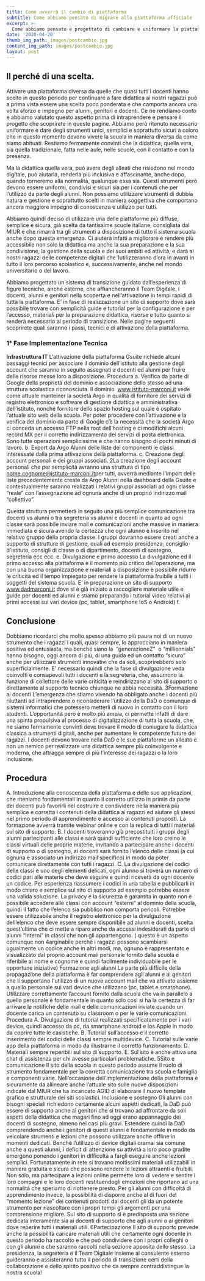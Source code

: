 ```yaml
---
title: Come avverrà il cambio di piattaforma
subtitle: Come abbiamo pensato di migrare alla piattaforma ufficiale
excerpt: >-
  Come abbiamo pensato e progettato di cambiare e uniformare la piattaforma digitale
date: '2020-04-20'
thumb_img_path: images/postcambio.jpg
content_img_path: images/postcambio.jpg
layout: post
---
```


## Il perché di una scelta.

Attivare una piattaforma diversa da quelle che quasi tutti i docenti hanno scelto in questo periodo
per continuare a fare didattica ai nostri ragazzi può a prima vista essere una scelta poco
ponderata e che comporta ancora una volta sforzo e impegno per alunni, genitori e docenti.
Ce ne rendiamo conto e abbiamo valutato questo aspetto prima di intraprendere e pensare il
progetto che scoprirete in queste pagine. Abbiamo però ritenuto necessario uniformare e dare
degli strumenti unici, semplici e soprattutto sicuri a coloro che in questo momento devono vivere
la scuola in maniera diversa da come siamo abituati. Restiamo fermamente convinti che la
didattica, quella vera, sia quella tradizionale, fatta nelle aule, nelle scuole, con il contatto e con la
presenza.

Ma la didattica quella vera, può avere degli alleati che risiedono nel mondo digitale, può aiutarla,
renderla più inclusiva e affascinante, anche dopo, quando torneremo alla normalità, qualunque
essa sia. Questi strumenti però devono essere uniformi, condivisi e sicuri sia per i contenuti che
per l’utilizzo da parte degli alunni. Non possiamo utilizzare strumenti di dubbia natura e gestione
e soprattutto scelti in maniera soggettiva che comportano ancora maggiore impegno di
conoscenza e utilizzo per tutti.

Abbiamo quindi deciso di utilizzare una delle piattaforme più diffuse, semplice e sicura, già scelta
da tantissime scuole italiane, consigliata dal MIUR e che rimarrà tra gli strumenti a disposizione di
tutto il sistema scuola anche dopo questa emergenza. Ci aiuterà infatti a migliorare e rendere più
accessibile non solo la didattica ma anche la sua preparazione e la sua condivisione, la gestione
della scuola e dei suoi ambiti ed attività, e darà ai nostri ragazzi delle competenze digitali che
1utilizzeranno d’ora in avanti in tutto il loro percorso scolastico e, successivamente, anche nel
mondo universitario o del lavoro.

Abbiamo progettato un sistema di transizione guidato dall’esperienza di figure tecniche, anche
esterne, che affiancheranno il Team Digitale, i docenti, alunni e genitori nella scoperta e
nell’attivazione in tempi rapidi di tutta la piattaforma.
E’ in fase di realizzazione un sito di supporto dove sarà possibile trovare con semplicità guide e
tutorial per la configurazione e per l’accesso, materiali per la preparazione didattica, risorse e
tutto quanto si renderà necessario al periodo di transizione.
Nelle pagine seguenti scoprirete quali saranno i passi, tecnici e di attivazione della piattaforma.


### 1° Fase Implementazione Tecnica

**Infrastruttura IT**
L’attivazione della piattaforma Gsuite richiede alcuni passaggi tecnici per associare il dominio
dell’istituto alla gestione degli account che saranno in seguito assegnati a docenti ed alunni per
fruire delle risorse messe loro a disposizione.
Procedura
a. Verifica da parte di Google della proprietà del dominio e associazione dello stesso ad una
struttura scolastica riconosciuta.
Il dominio ​ www.istituto-marconi.it​ vede come attuale manteiner la società Argo in qualità
di fornitore dei servizi di registro elettronico e software di gestione didattica e
amministrativa dell’istituto, nonché fornitore dello spazio hosting sul quale è ospitato
l’attuale sito web della scuola.
Per poter procedere con l’attivazione e la verifica del dominio da parte di Google c’è la
necessità che la società Argo ci conceda un accesso FTP nella root dell’hosting e ci
modifichi alcuni record MX per il corretto indirizzamento dei servizi di posta elettronica.
Sono tutte operazioni semplicissime e che hanno bisogno di pochi minuti di lavoro.
b. Export da Argo Alunni delle liste dei componenti le classi interessate dalla prima
attivazione della piattaforma.
c. Creazione degli account personali e dei gruppi associati.
2La creazione degli account personali che per semplicità avranno una struttura di tipo
nome.cognome@istituto-marconi.it​ per tutti, avverrà mediante l’import delle liste
precedentemente create da Argo Alunni nella dashboard della Gsuite e contestualmente
saranno realizzati i relativi gruppi associati ad ogni classe “reale” con l’assegnazione ad
ognuna anche di un proprio indirizzo mail “collettivo”.

Questa struttura permetterà in seguito una più semplice comunicazione tra docenti vs
alunni o tra segreteria vs alunni e docenti in quanto ad ogni classe sarà possibile inviare
mail e comunicazioni anche massive in maniera immediata e sicura avendo la certezza
che ogni alunno è inserito nel relativo gruppo della propria classe.
I gruppi dovranno essere creati anche a supporto di strutture di gestione, quali ad
esempio presidenza, consiglio d'istituto, consigli di classe o di dipartimento, docenti di
sostegno, segreteria ecc ecc.
e. Divulgazione e primo accesso
La divulgazione ed il primo accesso alla piattaforma è il momento più critico
dell’operazione, ma con una buona organizzazione e materiali a disposizione è possibile
ridurre le criticità ed il tempo impiegato per rendere la piattaforma fruibile a tutti i soggetti
del sistema scuola.
E’ in preparazione un sito di supporto ​ www.dadmarconi.it​ dove si è già iniziato a
raccogliere materiale utile e guide per docenti ed alunni e stiamo preparando i tutorial
video relativi ai primi accessi sui vari device (pc, tablet, smartphone IoS o Android)
f.

## Conclusione
Dobbiamo ricordarci che molto spesso abbiamo più paura noi di un nuovo strumento che
i ragazzi i quali, quasi sempre, lo approcciano in maniera positiva ed entusiasta, ma
benché siano la ​ “generazioneZ” ​ o ​ “milliennials” ​ hanno bisogno, oggi ancora di più, di una
guida ed un contatto “sicuro” anche per utilizzare strumenti innovativi che da soli,
scoprirebbero solo superficialmente. E’ necessario quindi che la fase di divulgazione veda
coinvolti e consapevoli tutti i docenti e la segreteria, che, assumono la funzione di
collettore delle varie criticità e reindirizzano al sito di supporto o direttamente al supporto
tecnico chiunque ne abbia necessità.
3Formazione ai docenti
L’emergenza che stiamo vivendo ha obbligato anche i docenti più riluttanti ad intraprendere o
riconsiderare l’utilizzo della DaD o comunque di sistemi informatici che potessero metterli di
nuovo in contatto con il loro studenti. L’opportunità però è molto più ampia, ci permette infatti di
dare una spinta propulsiva al processo di digitalizzazione di tutta la scuola, che, ne siamo
fermamente convinti deve trovare il modo di coniugare la didattica classica a strumenti digitali,
anche per aumentare le competenze future dei ragazzi.
I docenti devono trovare nella DaD e le sue piattaforme un alleato e non un nemico per realizzare
una didattica sempre più coinvolgente e moderna, che attragga sempre di più l’interesse dei
ragazzi o la loro inclusione.
## Procedura

A. Introduzione alla conoscenza della piattaforma e delle sue applicazioni, che riteniamo
fondamentali in quanto il corretto utilizzo in primis da parte dei docenti può favorirli nel
costruire e condividere nella maniera più semplice e corretta i contenuti della didattica ai
ragazzi ed aiutare gli stessi nel primo periodo di apprendimento e accesso ai contenuti
proposti.
La formazione avverrà tramite webinar online e con la replica di tutti i materiali sul sito di
supporto.
B. I docenti troveranno già precostituiti i gruppi degli alunni partecipanti alle classi e sarà
quindi sufficiente che loro creino le classi virtuali delle proprie materie, invitando a
partecipare anche i docenti di supporto o di sostegno, ai docenti sarà fornito l’elenco
delle classi (a cui ognuna è associato un indirizzo mail specifico) in modo da poter
comunicare direttamente con tutti i ragazzi.
C. La divulgazione dei codici delle classi è uno degli elementi delicati, ogni alunno si troverà
un numero di codici pari alle materie che deve seguire e quindi riceverà da ogni docente
un codice. Per esperienza riassumere i codici in una tabella e pubblicarli in modo chiaro e
semplice sul sito di supporto ad esempio potrebbe essere una valida soluzione. La
privacy e la sicurezza è garantita in quanto non è possibile accedere alle classi con
account “esterni” al dominio della scuola, quindi il fatto che l’elenco sia pubblico non
comporta pericoli. Potrebbe essere utilizzabile anche il registro elettronico per la
divulgazione dell’elenco che deve essere sempre disponibile ad alunni e docenti, scelta
quest’ultima che ci mette a riparo anche da accessi indesiderati da parte di alunni
“interni” in classi che non gli appartengono. ( questo è un aspetto comunque non
4arginabile perchè i ragazzi possono scambiarsi ugualmente un codice anche in altri modi,
ma, ognuno è rappresentato e visualizzato dal proprio account mail personale fornito
dalla scuola e riferibile al nome e cognome e quindi facilmente individuabile per le
opportune iniziative)
Formazione agli alunni
La parte più difficile della propagazione della piattaforma è far comprendere agli alunni e ai
genitori che li supportano l'utilizzo di un nuovo account mail che va attivato assieme a quello
personale sui vari device che utilizzano (pc, tablet e smatphone). Utilizzare correttamente
l’account fornito dalla scuola che va in parallelo a quello personale è fondamentale in quanto
solo così si ha la certezza di far arrivare le notifiche delle mail e delle comunicazioni inviate
quando un docente carica un contenuto su classroom o per le varie comunicazioni.
Procedura
A. Divulgazione di tutorial realizzati specificatamente per i vari device, quindi accesso da pc,
da smartphone android e Ios Apple in modo da coprire tutte le casistiche.
B. Tutorial sull’accesso e il corretto inserimento dei codici delle classi sempre multidevice.
C. Tutorial sulle varie app della piattaforma in modo da illustrarne il corretto funzionamento.
D. Materiali sempre reperibili sul sito di supporto.
E. Sul sito è anche attiva una chat di assistenza per chi avesse particolari problematiche.
5Sito e comunicazione
Il sito della scuola in questo periodo assume il ruolo di strumento fondamentale per la corretta
comunicazione tra scuola e famiglia e componenti varie. Nell’occasione dell’implementazione
della piattaforma è sicuramente da allineare anche l’attuale sito sulle nuove disposizioni indicate
dal MIUR che ha incaricato AGID di elaborare il nuovo template grafico e strutturale dei siti
scolastici.
Inclusione e sostegno
Gli alunni con bisogni speciali richiedono certamente alcuni aspetti dedicati, la DaD può essere di
supporto anche ai genitori che si trovano ad affrontare da soli aspetti della didattica che magari
fino ad oggi erano appannaggio dei docenti di sostegno, almeno nei casi più gravi.
Estendere quindi la DaD comprendendo anche i genitori di questi alunni è fondamentale in modo
da veicolare strumenti e lezioni che possono utilizzare anche offline in momenti dedicati.
Benchè l’utilizzo di device digitali oramai sia comune anche a questi alunni, i deficit di attenzione
su attività a loro poco gradite emergono ponendo i genitori in difficoltà a fargli eseguire anche
lezioni semplici. Fortunatamente in rete si trovano moltissimi materiali utilizzabili in maniera
gratuita e sicura che possono rendere le lezioni attraenti e fruibili.
Non solo, ma partecipare a lezioni online permette loro di vedere e sentire i loro compagni e le
loro docenti restituendogli emozioni che riportano ad una normalità che speriamo di riottenere
presto.
Per gli alunni con difficoltà di apprendimento invece, la possibilità di disporre anche al di fuori del
“momento lezione” dei contenuti prodotti dai docenti gli da un potente strumento per riascoltare
con i propri tempi gli argomenti per una comprensione migliore.
Sul sito di supporto si è predisposta una sezione dedicata interamente sia ai docenti di supporto
che agli alunni o ai genitori dove reperire tutti i materiali utili.
6Partecipazione
Il sito di supporto prevede anche la possibilità caricare materiali utili che certamente ogni
docente in questo periodo ha raccolto e che può condividere con i propri colleghi o con gli alunni
e che saranno raccolti nella sezione apposita dello stesso.
La presidenza, la segreteria e il Team Digitale insieme al consulente esterno guideranno e
assisteranno tutto il periodo di transizione certi della collaborazione e dello spirito positivo che da
sempre contraddistingue la nostra scuola!